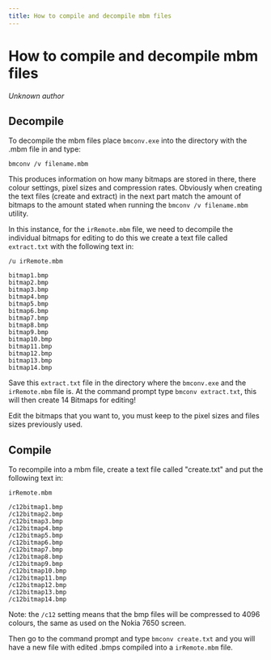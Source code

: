 ```yaml
---
title: How to compile and decompile mbm files
---
```

# How to compile and decompile mbm files
_Unknown author_

## Decompile

To decompile the mbm files place `bmconv.exe` into the directory with the .mbm file in and type:

```
bmconv /v filename.mbm
```

This produces information on how many bitmaps are stored in there, there colour settings, pixel sizes and compression rates.
Obviously when creating the text files (create and extract) in the next part match the amount of bitmaps to the amount stated when running the `bmconv /v filename.mbm` utility.

In this instance, for the `irRemote.mbm` file, we need to decompile the individual bitmaps for editing to do this we create a text file called `extract.txt` with the following text in:

```
/u irRemote.mbm

bitmap1.bmp
bitmap2.bmp
bitmap3.bmp
bitmap4.bmp
bitmap5.bmp
bitmap6.bmp
bitmap7.bmp
bitmap8.bmp
bitmap9.bmp
bitmap10.bmp
bitmap11.bmp
bitmap12.bmp
bitmap13.bmp
bitmap14.bmp
```

Save this `extract.txt` file in the directory where the `bmconv.exe` and the `irRemote.mbm` file is. At the command prompt type `bmconv extract.txt`, this will then create 14 Bitmaps for editing!

Edit the bitmaps that you want to, you must keep to the pixel sizes and files sizes previously used.

## Compile

To recompile into a mbm file, create a text file called "create.txt" and put the following text in:

```
irRemote.mbm

/c12bitmap1.bmp
/c12bitmap2.bmp
/c12bitmap3.bmp
/c12bitmap4.bmp
/c12bitmap5.bmp
/c12bitmap6.bmp
/c12bitmap7.bmp
/c12bitmap8.bmp
/c12bitmap9.bmp
/c12bitmap10.bmp
/c12bitmap11.bmp
/c12bitmap12.bmp
/c12bitmap13.bmp
/c12bitmap14.bmp
```

Note: the `/c12` setting means that the bmp files will be compressed to 4096 colours, the same as used on the Nokia 7650 screen.

Then go to the command prompt and type `bmconv create.txt` and you will have a new file with edited .bmps compiled into a `irRemote.mbm` file.